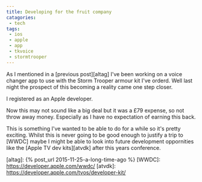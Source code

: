 ```yaml
---
title: Developing for the fruit company
catagories:
 - tech
tags:
 - ios
 - apple
 - app
 - tkvoice
 - stormtrooper
---
```

As I mentioned in a [previous post][altag] I've been working on a voice changer app to use with the Storm Trooper armour kit I've orderd.  Well last night the prospect of this becoming a reality came one step closer.

I registered as an Apple developer.

Now this may not sound like a big deal but it was a £79 expense, so not throw away money.  Especially as I have no expectation of earning this back.

This is something I've wanted to be able to do for a while so it's pretty exciting. Whilst this is never going to be good enough to justify a trip to [WWDC] maybe I might be able to look into future development oppornities like the [Apple TV dev kits][atvdk] after this years conference.

[altag]: {% post_url 2015-11-25-a-long-time-ago %}
[WWDC]: https://developer.apple.com/wwdc/
[atvdk]: https://developer.apple.com/tvos/developer-kit/
